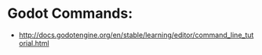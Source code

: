 # Godot Commands:
 * http://docs.godotengine.org/en/stable/learning/editor/command_line_tutorial.html



 